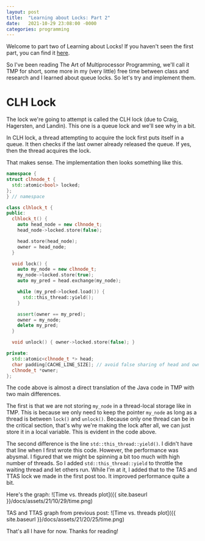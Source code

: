 ```yaml
---
layout: post
title:  "Learning about Locks: Part 2"
date:   2021-10-29 23:08:00 -0000
categories: programming
---
```


Welcome to part two of Learning about Locks! If you haven't seen the first
part, you can find it [here](https://gilbertmike.github.io/programming/2021/10/22/locks.html).

So I've been reading The Art of Multiprocessor Programming, we'll call it TMP
for short, some more in my (very little) free time between class and research
and I learned about queue locks. So let's try and implement them.

# CLH Lock

The lock we're going to attempt is called the CLH lock (due to Craig,
Hagersten, and Landin). This one is a queue lock and we'll see why in a bit.

In CLH lock, a thread attempting to acquire the lock first puts itself in a
queue. It then checks if the last owner already released the queue. If yes,
then the thread acquires the lock.

That makes sense. The implementation then looks something like this.

```cpp
namespace {
struct clhnode_t {
  std::atomic<bool> locked;
};
} // namespace

class clhlock_t {
public:
  clhlock_t() {
    auto head_node = new clhnode_t;
    head_node->locked.store(false);

    head.store(head_node);
    owner = head_node;
  }

  void lock() {
    auto my_node = new clhnode_t;
    my_node->locked.store(true);
    auto my_pred = head.exchange(my_node);

    while (my_pred->locked.load()) {
      std::this_thread::yield();
    }

    assert(owner == my_pred);
    owner = my_node;
    delete my_pred;
  }

  void unlock() { owner->locked.store(false); }

private:
  std::atomic<clhnode_t *> head;
  char padding[CACHE_LINE_SIZE]; // avoid false sharing of head and owner
  clhnode_t *owner;
};
```

The code above is almost a direct translation of the Java code in TMP with two
main differences.

The first is that we are not storing `my_node` in a thread-local storage like
in TMP. This is because we only need to keep the pointer `my_node` as long as
a thread is between `lock()` and `unlock()`. Because only one thread can be in
the critical section, that's why we're making the lock after all, we can just
store it in a local variable. This is evident in the code above.

The second difference is the line `std::this_thread::yield()`. I didn't have
that line when I first wrote this code. However, the performance was abysmal.
I figured that we might be spinning a bit too much with high number of threads.
So I added `std::this_thread::yield` to throttle the waiting thread and let
others run. While I'm at it, I added that to the TAS and TTAS lock we made in
the first post too. It improved performance quite a bit.

Here's the graph:
![Time vs. threads plot]({{ site.baseurl }}/docs/assets/21/10/29/time.png)

TAS and TTAS graph from previous post:
![Time vs. threads plot]({{ site.baseurl }}/docs/assets/21/20/25/time.png)

That's all I have for now. Thanks for reading!

